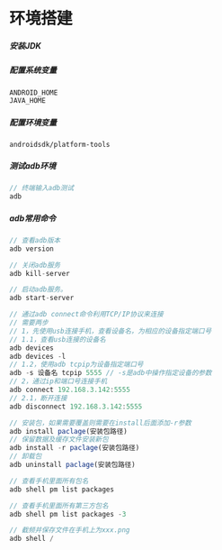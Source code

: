 # 环境搭建

##### 安装JDK

##### 配置系统变量

```javascript
ANDROID_HOME
JAVA_HOME
```

##### 配置环境变量
```
androidsdk/platform-tools
```

##### 测试adb环境

```javascript
// 终端输入adb测试
adb
```

##### adb常用命令

```javascript
// 查看adb版本
adb version

// 关闭adb服务
adb kill-server

// 启动adb服务。
adb start-server

// 通过adb connect命令利用TCP/IP协议来连接
// 需要两步
// 1，先使用usb连接手机，查看设备名，为相应的设备指定端口号
// 1.1，查看usb连接的设备名
adb devices
adb devices -l
// 1.2，使用adb tcpip为设备指定端口号
adb -s 设备名 tcpip 5555 // -s是adb中操作指定设备的参数
// 2，通过ip和端口号连接手机
adb connect 192.168.3.142:5555
// 2.1，断开连接
adb disconnect 192.168.3.142:5555

// 安装包，如果需要覆盖则需要在install后面添加-r参数
adb install paclage(安装包路径)
// 保留数据及缓存文件安装新包
adb install -r paclage(安装包路径)
// 卸载包
adb uninstall paclage(安装包路径)

// 查看手机里面所有包名
adb shell pm list packages

// 查看手机里面所有第三方包名
adb shell pm list packages -3

// 截频并保存文件在手机上为xxx.png
adb shell /
```
